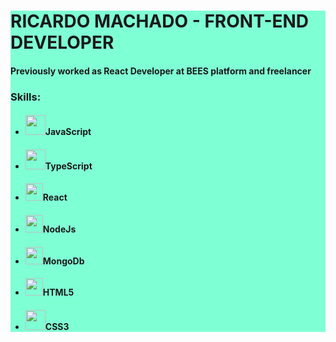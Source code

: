 <div style="background-color:aquamarine;">
<h1>RICARDO MACHADO - FRONT-END DEVELOPER</h1>
  <h4>Previously worked as React Developer at BEES platform and freelancer<h4/> 
<h3>Skills:</h3>
<ul>
<li><h4><img width="32px" src="https://user-images.githubusercontent.com/94208335/209860894-334b7e1c-d269-4a3f-8ff4-e6156d6db638.png"></img>JavaScript</h4></li>
<li><h4><img width="32px" src="https://user-images.githubusercontent.com/94208335/209860997-bc1a6295-3c42-4b8e-947a-c8fba94c8b51.png"></img>TypeScript</h4></li> 
<li><h4><img width="28px" src="https://user-images.githubusercontent.com/94208335/209861367-96cca91b-99df-4756-af00-c4a3425a9b3e.png"></img>React</h4></li>
<li><h4><img width="28px" src="https://user-images.githubusercontent.com/94208335/209861284-6947a016-4db7-4742-b76f-9e69ac82a37d.png"></img>NodeJs</h4></li>
<li><h4><img width="28px" src="https://user-images.githubusercontent.com/94208335/209861478-55e66714-2f48-4783-8eb1-b4df0f3ab9aa.png"></img>MongoDb</h4></li>
<li><h4><img width="28px"src="https://user-images.githubusercontent.com/94208335/209862344-b7a7fee1-2b1b-430f-9613-b50ede33adb4.png"></img>HTML5</h4></li>
<li><h4><img width="32px" src="https://user-images.githubusercontent.com/94208335/209862465-75daa335-f8f2-4a67-b237-b4b4f4d1ac0c.png"></img>CSS3</h4></li>
</ul>
</div>




